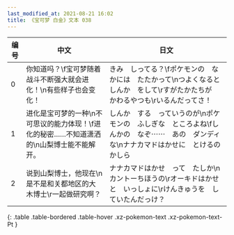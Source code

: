 ```yaml
---
last_modified_at: 2021-08-21 16:02
title: 《宝可梦 白金》文本 038
---
```

| 编号 | 中文 | 日文 |
| ---- | ---- | ---- |
| 0 | 你知道吗？\f宝可梦随着战斗不断强大就会进化！\n有些样子也会变化！ | きみ　しってる？\fポケモンの　なかには　たたかって\nつよくなると　しんか　をして\rすがたかたちが　かわるやつも\rいるんだってさ！ |
| 1 | 进化是宝可梦的一种\n不可思议的能力体现！\f进化的秘密……不知道潇洒的\n山梨博士能不能解开。 | しんか　する　っていうのが\nポケモンの　ふしぎな　ところよね\fしんかの　なぞ⋯⋯　あの　ダンディな\nナナカマドはかせに　とけるのかしら |
| 2 | 说到山梨博士，他现在\n是不是和关都地区的大木博士\r一起做研究啊？ | ナナカマドはかせ　って　たしか\nカントーちほうの\rオーキドはかせと　いっしょに\rけんきゅうを　していたんだっけ？ |
{: .table .table-bordered .table-hover .xz-pokemon-text .xz-pokemon-text-Pt }